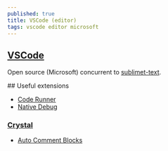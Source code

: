 ```yaml
---
published: true
title: VSCode (editor)
tags: vscode editor microsoft
---
```

## [VSCode](https://github.com/Microsoft/vscode)

Open source (Microsoft) concurrent to [sublimet-text](https://www.sublimetext.com/).

## Useful extensions

- [Code Runner](https://github.com/crystal-lang-tools/vscode-crystal-lang/wiki/Useful-extensions#code-runner)
- [Native Debug](https://github.com/crystal-lang-tools/vscode-crystal-lang/wiki/Useful-extensions#native-debug) 

### [Crystal](https://github.com/crystal-lang-tools/vscode-crystal-lang/wiki/Useful-extensions)

- [Auto Comment Blocks](https://github.com/crystal-lang-tools/vscode-crystal-lang/wiki/Useful-extensions#auto-comment-blocks)



